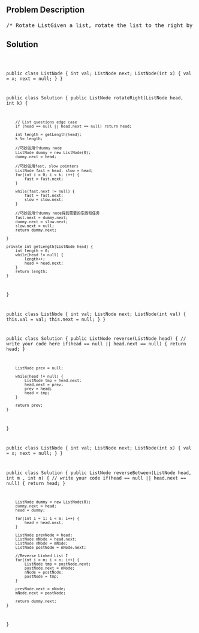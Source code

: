 <!--
<style>
  body { font-family: Arial, sans-serif; }
  .container { max-width: 100%; margin: 0 auto; padding: 10px; }
  .comment-block { max-width: 30%; background-color: #f9f9f9; padding: 10px; border-left: 5px solid #ccc; overflow-wrap: break-word; white-space: pre-wrap; }
  .code-block { background-color: #f4f4f4; padding: 10px; border: 1px solid #ddd; overflow-wrap: break-word; white-space: pre-wrap; }
</style>
-->

<div class='container'>
<h2>Problem Description</h2>
<div class='comment-block'>
<pre>
/* Rotate ListGiven a list, rotate the list to the right by k places, where k is non-negative.ExampleGiven 1->2->3->4->5 and k = 2, return 4->5->1->2->3.*//*  Definition for singly-linked list.*/        /**     * @param head: the List     * @param k: rotate to the right k places     * @return: the list after rotation     *//* 变形 Reverse Linked List IExampleFor linked list 1->2->3, the reversed linked list is 3->2->1*//** * Definition for ListNode. */    /**     * @param head: The head of linked list.     * @return: The new head of reversed linked list.     *//* 拓展  Reverse Linked List IIReverse a linked list from position m to n.Given m, n satisfy the following condition: 1 ≤ m ≤ n ≤ length of list.ExampleGiven 1->2->3->4->5->NULL, m = 2 and n = 4, return 1->4->3->2->5->NULL.ChallengeReverse it in-place and in one-pass*//** * Definition for ListNode*/    /**     * @param ListNode head is the head of the linked list     * @oaram m and n     * @return: The head of the reversed ListNode     */</pre>
</div>

<h2>Solution</h2>
<div class='code-block'>
<pre><code class='language-java'>


  public class ListNode {
      int val;
      ListNode next;
      ListNode(int x) {
          val = x;
          next = null;
      }
  }

public class Solution {
    public ListNode rotateRight(ListNode head, int k) {

    	// List questions edge case
        if (head == null || head.next == null) return head;
        
        int length = getLength(head);
        k %= length;

        //巧妙运用个dummy node
        ListNode dummy = new ListNode(0);
        dummy.next = head;

        //巧妙运用fast, slow pointers
        ListNode fast = head, slow = head;
        for(int i = 0; i < k; i++) {
            fast = fast.next;
        }
        
        while(fast.next != null) {
            fast = fast.next;
            slow = slow.next;
        }
        
        //巧妙运用个dummy node得到需要的东西和任务
        fast.next = dummy.next;
        dummy.next = slow.next;
        slow.next = null;
        return dummy.next;

    }
    
    private int getLength(ListNode head) {
        int length = 0;
        while(head != null) {
            length++;
            head = head.next;
        }
        return length;
    }
}





public class ListNode {
     int val;
     ListNode next;
      ListNode(int val) {
         this.val = val;
         this.next = null;
     }
}
 
public class Solution {
    public ListNode reverse(ListNode head) {
        // write your code here
        if(head == null || head.next == null) {
            return head;
        }
        
        ListNode prev = null;
        
        while(head != null) {
            ListNode tmp = head.next;
            head.next = prev;
            prev = head;
            head = tmp;
        }
        
        return prev;
    }
}



public class ListNode {
     int val;
     ListNode next;
     ListNode(int x) {
         val = x;
         next = null;
     }
 }

public class Solution {
    public ListNode reverseBetween(ListNode head, int m , int n) {
        // write your code
        if(head == null || head.next == null) {
            return head;
        }
        
        ListNode dummy = new ListNode(0);
        dummy.next = head;
        head = dummy;
        
        for(int i = 1; i < m; i++) {
            head = head.next;
        }
        
        ListNode prevNode = head;
        ListNode mNode = head.next;
        ListNode nNode = mNode;
        ListNode postNode = nNode.next;
        
        //Reverse Linked List I
        for(int i = m; i < n; i++) {
            ListNode tmp = postNode.next;
            postNode.next = nNode;
            nNode = postNode;
            postNode = tmp;
        }
        
        prevNode.next = nNode;
        mNode.next = postNode;
        
        return dummy.next;
    }
}





</code></pre>
</div>
</div>
